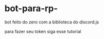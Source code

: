 # bot-para-rp-
bot feito do zero com a biblioteca do discord.js 

para fazer seu token siga esse tutorial 
